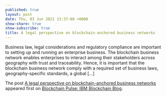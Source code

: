 ```yaml
---
published: true
layout: post
date: Thu, 03 Jun 2021 13:37:08 +0000
show-share: true
show-subscribe: true
title: A legal perspective on blockchain-anchored business networks
---
```

<p>Business law, legal considerations and regulatory compliance are important to setting up and running an enterprise business. The blockchain business network enables enterprises to interact among their stakeholders across geography with trust and traceability. Hence, it is important that the blockchain business network comply with a required set of business laws, geography-specific standards, a global [&#8230;]</p>
<p>The post <a rel="nofollow" href="https://www.ibm.com/blogs/blockchain/2021/06/a-legal-perspective-on-blockchain-anchored-business-networks/">A legal perspective on blockchain-anchored business networks</a> appeared first on <a rel="nofollow" href="https://www.ibm.com/blogs/blockchain">Blockchain Pulse: IBM Blockchain Blog</a>.</p>
